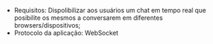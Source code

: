 - Requisitos: Dispolibilizar aos usuários um chat em tempo real que posibilite os
  mesmos a conversarem em diferentes browsers/dispositivos;
- Protocolo da aplicação: WebSocket
